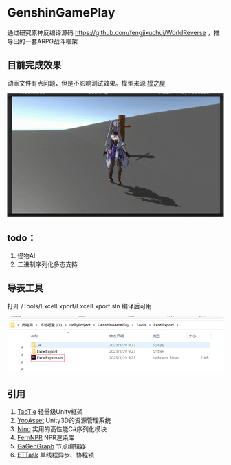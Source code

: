 # GenshinGamePlay

通过研究原神反编译源码 https://github.com/fengjixuchui/WorldReverse ，推导出的一套ARPG战斗框架

## 目前完成效果
动画文件有点问题，但是不影响测试效果。模型来源 [模之屋](https://www.aplaybox.com/details/model/MmroYfxfeCtc)

![Preview.gif](ReadMeRes%2FPreview.gif)


## todo：
1. 怪物AI
2. 二进制序列化多态支持

## 导表工具
打开 /Tools/ExcelExport/ExcelExport.sln 编译后可用

![ExcelExport.png](ReadMeRes%2FExcelExport.png)


## 引用
1. [TaoTie](https://github.com/526077247/TaoTie) 轻量级Unity框架
2. [YooAsset](https://github.com/tuyoogame/YooAsset) Unity3D的资源管理系统
3. [Nino](https://github.com/JasonXuDeveloper/Nino) 实用的高性能C#序列化模块
4. [FernNPR](https://github.com/FernRender/FernNPR) NPR渲染库
5. [GaGenGraph](https://github.com/LiFang7/GaGenGraph) 节点编辑器
6. [ETTask](https://github.com/egametang/ET) 单线程异步、协程锁